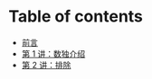 # Table of contents

* [前言](README.md)
* [第 1 讲：数独介绍](di-1-jiang-shu-du-jie-shao.md)
* [第 2 讲：排除](di-2-jiang-pai-chu.md)

